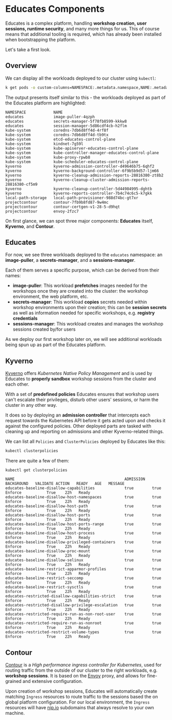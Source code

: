 # Educates Components

Educates is a complex platform, handling **workshop creation, user sessions, runtime security**, and
many more things for us. This of course means that additional tooling is required, which has already
been installed when bootstrapping the platform.

Let's take a first look.

## Overview

We can display all the workloads deployed to our cluster using `kubectl`:

```sh title="Listing all Pods in our cluster"
k get pods -o custom-columns=NAMESPACE:.metadata.namespace,NAME:.metadata.name -A
```

The output presents itself similar to this - the workloads deployed as part of the
Educates platform are highlighted:

```{ .text .no-copy .title="Cluster workloads" hl_lines="2-4 13-18 20-22"}
NAMESPACE            NAME
educates             image-puller-4qzph
educates             secrets-manager-5f78fb8599-kkkw8
educates             session-manager-5d86cdf4cb-h2flm
kube-system          coredns-7db6d8ff4d-4rf8f
kube-system          coredns-7db6d8ff4d-tb9tx
kube-system          etcd-educates-control-plane
kube-system          kindnet-7g59l
kube-system          kube-apiserver-educates-control-plane
kube-system          kube-controller-manager-educates-control-plane
kube-system          kube-proxy-rpwb8
kube-system          kube-scheduler-educates-control-plane
kyverno              kyverno-admission-controller-d49646b75-6qhf2
kyverno              kyverno-background-controller-6f9b5b9d57-ljm66
kyverno              kyverno-cleanup-admission-reports-28816380-zt8b2
kyverno              kyverno-cleanup-cluster-admission-reports-28816380-cf5m9
kyverno              kyverno-cleanup-controller-5d44984995-dghtb
kyverno              kyverno-reports-controller-7b4c74c6c5-k7gkk
local-path-storage   local-path-provisioner-988d74bc-gt7xr
projectcontour       contour-7fb9b8fd87-9w4mc
projectcontour       contour-certgen-v1-28-5-d9hqt
projectcontour       envoy-2fzc7
```

On first glance, we can spot three major components: **Educates** itself, **Kyverno**,
and **Contour**.

## Educates

For now, we see three workloads deployed to the `educates` namespace: an **image-puller**,
a **secrets-manager**, and a **sessions-manager**.

Each of them serves a specific purpose, which can be derived from their names:

- **image-puller**: This workload **prefetches** images needed for the workshops once they
  are created into the cluster: the workshop environment, the web platform, etc.
- **secrets-manager**: This workload **copies** secrets needed within workshop environments
  upon their creation; this can be **session secrets** as well as information needed for specific
  workshops, e.g. **registry credentials**
- **sessions-manager**: This workload creates and manages the workshop sessions created by/for users

As we deploy our first workshop later on, we will see additional workloads being spun up as part
of the Educates platform.

## Kyverno

[Kyverno](https://kyverno.io) offers _Kubernetes Native Policy Management_ and is used by Educates to
**properly sandbox** workshop sessions from the cluster and each other.

With a set of **predefined policies** Educates ensures that workshop users can't escalate
their privileges, disturb other users' sessions, or harm the cluster in any other way.

It does so by deploying an **admission controller** that intercepts each request towards the Kubernetes API
before it gets acted upon and checks it against the configured policies.
Other deployed parts are tasked with cleaning up and reporting on admissions and other
Kyverno-related things.

We can list all `Policies` and `ClusterPolicies` deployed by Educates like this:

```sh title="Display all Kyverno policies"
kubectl clusterpolicies
```

There are quite a few of them:

``` { .text .no-copy title="List of configured Kyverno policies" }
kubectl get clusterpolicies

NAME                                                ADMISSION   BACKGROUND   VALIDATE ACTION   READY   AGE   MESSAGE
educates-baseline-disallow-capabilities             true        true         Enforce           True    22h   Ready
educates-baseline-disallow-host-namespaces          true        true         Enforce           True    22h   Ready
educates-baseline-disallow-host-path                true        true         Enforce           True    22h   Ready
educates-baseline-disallow-host-ports               true        true         Enforce           True    22h   Ready
educates-baseline-disallow-host-ports-range         true        true         Enforce           True    22h   Ready
educates-baseline-disallow-host-process             true        true         Enforce           True    22h   Ready
educates-baseline-disallow-privileged-containers    true        true         Enforce           True    22h   Ready
educates-baseline-disallow-proc-mount               true        true         Enforce           True    22h   Ready
educates-baseline-disallow-selinux                  true        true         Enforce           True    22h   Ready
educates-baseline-restrict-apparmor-profiles        true        true         Enforce           True    22h   Ready
educates-baseline-restrict-seccomp                  true        true         Enforce           True    22h   Ready
educates-baseline-restrict-sysctls                  true        true         Enforce           True    22h   Ready
educates-restricted-disallow-capabilities-strict    true        true         Enforce           True    22h   Ready
educates-restricted-disallow-privilege-escalation   true        true         Enforce           True    22h   Ready
educates-restricted-require-run-as-non-root-user    true        true         Enforce           True    22h   Ready
educates-restricted-require-run-as-nonroot          true        true         Enforce           True    22h   Ready
educates-restricted-restrict-volume-types           true        true         Enforce           True    22h   Ready
```

## Contour

[Contour](https://projectcontour.io/) is a _High performance ingress controller for Kubernetes_, used for
routing traffic from the outside of our cluster to the right workloads, e.g. **workshop sessions**.
It is based on the [Envoy](https://www.envoyproxy.io/) proxy, and allows for fine-grained and
extensive configuration.

Upon creation of workshop sessions, Educates will automatically create matching `Ingress` resources to
route traffic to the sessions based the on global platform configuration. For our local environment, the
`Ingress` resources will have [nip.io](https://nip.io) subdomains that always resolve to your own machine.
